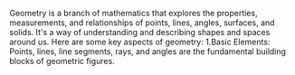 Geometry is a branch of mathematics that explores the properties, measurements, and relationships of points, lines, angles, surfaces, and solids. It's a way of understanding and describing shapes and spaces around us. Here are some key aspects of geometry:
1.Basic Elements: Points, lines, line segments, rays, and angles are the fundamental building 
  blocks of geometric figures.
